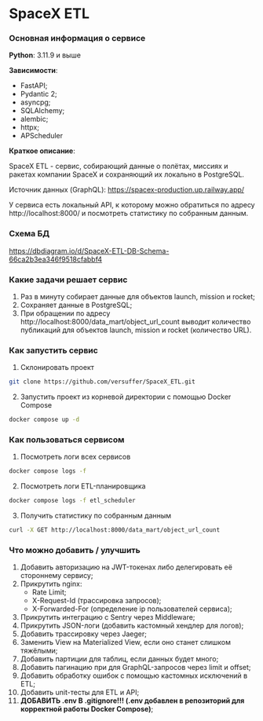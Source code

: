 # SpaceX ETL
### Основная информация о сервисе

**Python**: 3.11.9 и выше

**Зависимости**: 
   - FastAPI;
   - Pydantic 2;
   - asyncpg;
   - SQLAlchemy;
   - alembic;
   - httpx;
   - APScheduler

**Краткое описание**: 

SpaceX ETL - сервис, собирающий данные о полётах, миссиях и ракетах компании SpaceX
и сохраняющий их локально в PostgreSQL.

Источник данных (GraphQL): https://spacex-production.up.railway.app/

У сервиса есть локальный API, к которому можно обратиться по адресу http://localhost:8000/
и посмотреть статистику по собранным данным.

### Схема БД
https://dbdiagram.io/d/SpaceX-ETL-DB-Schema-66ca2b3ea346f9518cfabbf4

### Какие задачи решает сервис
1) Раз в минуту собирает данные для объектов launch, mission и rocket;
2) Сохраняет данные в PostgreSQL;
3) При обращении по адресу http://localhost:8000/data_mart/object_url_count
выводит количество публикаций для объектов launch, mission и rocket (количество URL).

### Как запустить сервис
1) Склонировать проект
```bash
git clone https://github.com/versuffer/SpaceX_ETL.git
```
2) Запустить проект из корневой директории с помощью Docker Compose
```bash
docker compose up -d
```

### Как пользоваться сервисом
1) Посмотреть логи всех сервисов
```bash
docker compose logs -f
```
2) Посмотреть логи ETL-планировщика
```bash
docker compose logs -f etl_scheduler
```
3) Получить статистику по собранным данным
```bash
curl -X GET http://localhost:8000/data_mart/object_url_count
```

### Что можно добавить / улучшить
1) Добавить авторизацию на JWT-токенах либо делегировать её стороннему сервису;
2) Прикрутить nginx:
   - Rate Limit;
   - X-Request-Id (трассировка запросов);
   - X-Forwarded-For (определение ip пользователей сервиса);
3) Прикрутить интеграцию с Sentry через Middleware;
4) Прикрутить JSON-логи (добавить кастомный хендлер для логов);
5) Добавить трассировку через Jaeger;
6) Заменить View на Materialized View, если оно станет слишком тяжёлыми;
7) Добавить партиции для таблиц, если данных будет много;
8) Добавить пагинацию при для GraphQL-запросов через limit и offset;
9) Добавить обработку ошибок с помощью кастомных исключений в ETL;
10) Добавить unit-тесты для ETL и API;
11) **ДОБАВИТЬ .env В .gitignore!!!
(.env добавлен в репозиторий для корректной работы Docker Compose)**;
